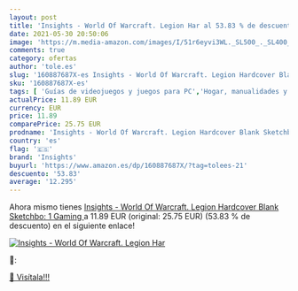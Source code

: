 ```yaml
---
layout: post
title: 'Insights - World Of Warcraft. Legion Har al 53.83 % de descuento'
date: 2021-05-30 20:50:06
image: 'https://m.media-amazon.com/images/I/51r6eyvi3WL._SL500_._SL400_.jpg'
comments: true
category: ofertas
author: 'tole.es'
slug: '160887687X-es Insights - World Of Warcraft. Legion Hardcover Blank...'
sku: '160887687X-es'
tags: [ 'Guías de videojuegos y juegos para PC','Hogar, manualidades y estilos de vida','Informática, internet y medios digitales','Libros','insights', ]
actualPrice: 11.89 EUR
currency: EUR
price: 11.89
comparePrice: 25.75 EUR
prodname: 'Insights - World Of Warcraft. Legion Hardcover Blank Sketchbo: 1  Gaming '
country: 'es'
flag: '🇪🇸'
brand: 'Insights'
buyurl: 'https://www.amazon.es/dp/160887687X/?tag=tolees-21'
descuento: '53.83'
average: '12.295'
---
```


Ahora mismo tienes [Insights - World Of Warcraft. Legion Hardcover Blank Sketchbo: 1  Gaming ](https://www.amazon.es/dp/160887687X/?tag=tolees-21) a 11.89 EUR (original: 25.75 EUR) (53.83 %  de descuento) en el siguiente enlace!

[![Insights - World Of Warcraft. Legion Har](https://m.media-amazon.com/images/I/51r6eyvi3WL._SL500_._SL400_.jpg)](https://www.amazon.es/dp/160887687X/?tag=tolees-21)

🔎:


[🛒 Visítala!!!](https://www.amazon.es/dp/160887687X/?tag=tolees-21)
